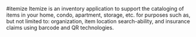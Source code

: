 #itemize
Itemize is an inventory application to support the cataloging of items in your home, condo, apartment, storage, etc. for purposes such as, but not limited to: organization, item location search-ability, and insurance claims using barcode and QR technologies. 
